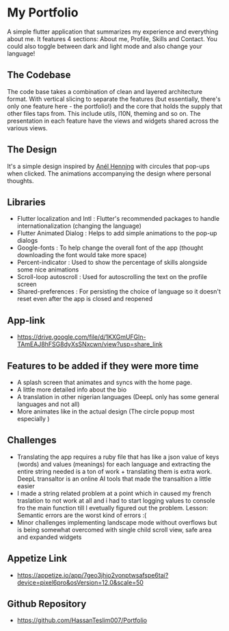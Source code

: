 # My Portfolio

A simple flutter application that summarizes my experience and everything about me. It features 4 sections: About me, Profile, Skills and Contact.
You could also toggle between dark and light mode and also change your language!

## The Codebase

The code base takes a combination of clean and layered architecture format. With vertical slicing to separate the features (but essentially, there's only one feature here - the portfolio!) and the core that holds the supply that other files taps from. This include utils, l10N, theming and so on.
The presentation in each feature have the views and widgets shared across the various views.

## The Design

It's a simple design inspired by [Anél Henning](https://anellehenning.artstation.com/projects/JAEXR) with circules that pop-ups when clicked. The animations accompanying the design where personal thoughts.

## Libraries
- Flutter localization and Intl : Flutter's recommended packages to handle internationalization (changing the language)
- Flutter Animated Dialog : Helps to add simple animations to the pop-up dialogs
- Google-fonts : To help change the overall font of the app (thought downloading the font would take more space)
- Percent-indicator : Used to show the percentage of skills alongside some nice animations
- Scroll-loop autoscroll : Used for autoscrolling the text on the profile screen
- Shared-preferences : For persisting the choice of language so it doesn't reset even after the app is closed and reopened

## App-link
- https://drive.google.com/file/d/1KXGmUFGln-TAmEAJ8hFSG8dyXsSNxcwn/view?usp=share_link

## Features to be added if they were more time
- A splash screen that animates and syncs with the home page.
- A little more detailed info about the bio
- A translation in other nigerian languages (DeepL only has some general languages and not all)
- More animates like in the actual design (The circle popup most especially )

## Challenges
- Translating the app requires a ruby file that has like a json value of keys (words) and values (meanings) for each language and extracting the entire string needed is a ton of work + translating them is extra work. DeepL transaltor is an online AI tools that made the transaltion a little easier
- I made a string related problem at a point which in caused my french traslation to not work at all and i had to start logging values to console fro the main function till I evetually figured out the problem. Lesson: Semantic errors are the worst kind of errors :(
- Minor challenges implementing landscape mode without overflows but is being somewhat overcomed with single child scroll view, safe area and expanded widgets

## Appetize Link
- https://appetize.io/app/7geo3jhio2vonptwsafspe6tai?device=pixel6pro&osVersion=12.0&scale=50

## Github Repository
- https://github.com/HassanTeslim007/Portfolio

